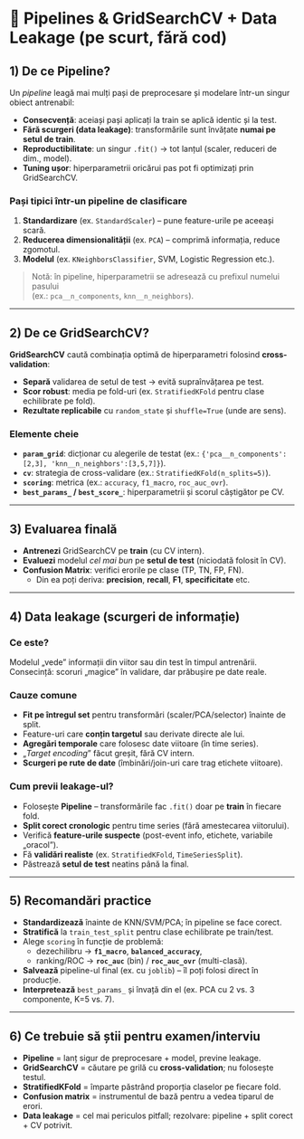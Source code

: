 # 🧪 Pipelines & GridSearchCV + Data Leakage (pe scurt, fără cod)

## 1) De ce **Pipeline**?
Un *pipeline* leagă mai mulți pași de preprocesare și modelare într-un singur obiect antrenabil:
- **Consecvență**: aceiași pași aplicați la train se aplică identic și la test.
- **Fără scurgeri (data leakage)**: transformările sunt învățate **numai pe setul de train**.
- **Reproductibilitate**: un singur `.fit()` → tot lanțul (scaler, reduceri de dim., model).
- **Tuning ușor**: hiperparametrii oricărui pas pot fi optimizați prin GridSearchCV.

### Pași tipici într-un pipeline de clasificare
1. **Standardizare** (ex. `StandardScaler`) – pune feature-urile pe aceeași scară.
2. **Reducerea dimensionalității** (ex. `PCA`) – comprimă informația, reduce zgomotul.
3. **Modelul** (ex. `KNeighborsClassifier`, SVM, Logistic Regression etc.).

> Notă: în pipeline, hiperparametrii se adresează cu prefixul numelui pasului  
> (ex.: `pca__n_components`, `knn__n_neighbors`).

---

## 2) De ce **GridSearchCV**?
**GridSearchCV** caută combinația optimă de hiperparametri folosind **cross-validation**:
- **Separă** validarea de setul de test → evită supraînvățarea pe test.
- **Scor robust**: media pe fold-uri (ex. `StratifiedKFold` pentru clase echilibrate pe fold).
- **Rezultate replicabile** cu `random_state` și `shuffle=True` (unde are sens).

### Elemente cheie
- **`param_grid`**: dicționar cu alegerile de testat (ex.: `{'pca__n_components':[2,3], 'knn__n_neighbors':[3,5,7]}`).
- **`cv`**: strategia de cross-validare (ex.: `StratifiedKFold(n_splits=5)`).
- **`scoring`**: metrica (ex.: `accuracy`, `f1_macro`, `roc_auc_ovr`).
- **`best_params_` / `best_score_`**: hiperparametrii și scorul câștigător pe CV.

---

## 3) Evaluarea finală
- **Antrenezi** GridSearchCV pe **train** (cu CV intern).
- **Evaluezi** modelul *cel mai bun* pe **setul de test** (niciodată folosit în CV).
- **Confusion Matrix**: verifici erorile pe clase (TP, TN, FP, FN).
  - Din ea poți deriva: **precision**, **recall**, **F1**, **specificitate** etc.

---

## 4) Data leakage (scurgeri de informație)

### Ce este?
Modelul „vede” informații din viitor sau din test în timpul antrenării.  
Consecință: scoruri „magice” în validare, dar prăbușire pe date reale.

### Cauze comune
- **Fit pe întregul set** pentru transformări (scaler/PCA/selector) înainte de split.
- Feature-uri care **conțin targetul** sau derivate directe ale lui.
- **Agregări temporale** care folosesc date viitoare (în time series).
- „*Target encoding*” făcut greșit, fără CV intern.
- **Scurgeri pe rute de date** (îmbinări/join-uri care trag etichete viitoare).

### Cum previi leakage-ul?
- Folosește **Pipeline** – transformările fac `.fit()` doar pe **train** în fiecare fold.
- **Split corect cronologic** pentru time series (fără amestecarea viitorului).
- Verifică **feature-urile suspecte** (post-event info, etichete, variabile „oracol”).
- Fă **validări realiste** (ex. `StratifiedKFold`, `TimeSeriesSplit`).
- Păstrează **setul de test** neatins până la final.

---

## 5) Recomandări practice

- **Standardizează** înainte de KNN/SVM/PCA; în pipeline se face corect.
- **Stratifică** la `train_test_split` pentru clase echilibrate pe train/test.
- Alege `scoring` în funcție de problemă:
  - dezechilibru → **`f1_macro`**, **`balanced_accuracy`**,
  - ranking/ROC → **`roc_auc`** (bin) / **`roc_auc_ovr`** (multi-clasă).
- **Salvează** pipeline-ul final (ex. cu `joblib`) – îl poți folosi direct în producție.
- **Interpretează** `best_params_` și învață din el (ex. PCA cu 2 vs. 3 componente, K=5 vs. 7).

---

## 6) Ce trebuie să știi pentru examen/interviu

- **Pipeline** = lanț sigur de preprocesare + model, previne leakage.
- **GridSearchCV** = căutare pe grilă cu **cross-validation**; nu folosește testul.
- **StratifiedKFold** = împarte păstrând proporția claselor pe fiecare fold.
- **Confusion matrix** = instrumentul de bază pentru a vedea tiparul de erori.
- **Data leakage** = cel mai periculos pitfall; rezolvare: pipeline + split corect + CV potrivit.